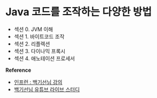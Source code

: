 # Java 코드를 조작하는 다양한 방법

- 섹션 0. JVM 이해
- 섹션 1. 바이트코드 조작
- 섹션 2. 리플렉션
- 섹션 3. 다이나믹 프록시
- 섹션 4. 애노테이션 프로세서

**Reference**

- [인프런 : 백기선님 강의](https://www.inflearn.com/course/the-java-code-manipulation/dashboard)
- [백기선님 유튜브 라이브 스터디](https://github.com/whiteship/live-study/issues/12)
